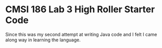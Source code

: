 # CMSI 186 Lab 3 High Roller Starter Code

Since this was my second attempt at writing Java code and I felt I came along way in learning the language.
